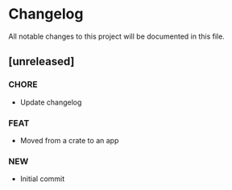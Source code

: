 # Changelog

All notable changes to this project will be documented in this file.

## [unreleased]

### CHORE

- Update changelog

### FEAT

- Moved from a crate to an app

### NEW

- Initial commit

<!-- generated by git-cliff -->
